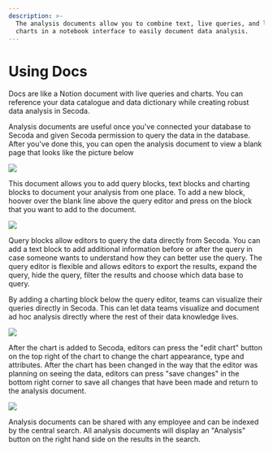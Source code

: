 ```yaml
---
description: >-
  The analysis documents allow you to combine text, live queries, and live
  charts in a notebook interface to easily document data analysis.
---
```


# Using Docs

Docs are like a Notion document with live queries and charts. You can reference your data catalogue and data dictionary while creating robust data analysis in Secoda.&#x20;

Analysis documents are useful once you've connected your database to Secoda and given Secoda permission to query the data in the database. After you've done this, you can open the analysis document to view a blank page that looks like the picture below

![](https://downloads.intercomcdn.com/i/o/392620519/8eaa04844d2a13d5b45e75b5/Screen+Shot+2021-09-21+at+2.27.18+PM.png)

This document allows you to add query blocks, text blocks and charting blocks to document your analysis from one place. To add a new block, hoover over the blank line above the query editor and press on the block that you want to add to the document.

![](https://downloads.intercomcdn.com/i/o/392622119/04a982c70640a56113601fb4/Screen+Shot+2021-09-21+at+2.30.31+PM.png)

Query blocks allow editors to query the data directly from Secoda. You can add a text block to add additional information before or after the query in case someone wants to understand how they can better use the query. The query editor is flexible and allows editors to export the results, expand the query, hide the query, filter the results and choose which data base to query.

By adding a charting block below the query editor, teams can visualize their queries directly in Secoda. This can let data teams visualize and document ad hoc analysis directly where the rest of their data knowledge lives.

![](https://downloads.intercomcdn.com/i/o/392623010/47a20cf8e1c493f67e822b7b/Screen+Shot+2021-09-21+at+2.32.24+PM.png)

After the chart is added to Secoda, editors can press the "edit chart" button on the top right of the chart to change the chart appearance, type and attributes. After the chart has been changed in the way that the editor was planning on seeing the data, editors can press "save changes" in the bottom right corner to save all changes that have been made and return to the analysis document.

![](https://downloads.intercomcdn.com/i/o/392623406/3e72eeea5ad262a44846568c/Screen+Shot+2021-09-21+at+2.32.37+PM.png)

Analysis documents can be shared with any employee and can be indexed by the central search. All analysis documents will display an "Analysis" button on the right hand side on the results in the search.
